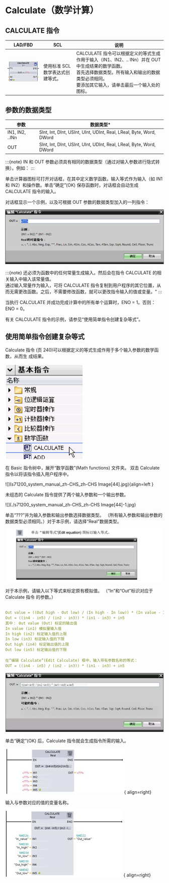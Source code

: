 # Calculate（数学计算）

## CALCULATE 指令

| LAD/FBD     | SCL                    | 说明                    |
|-----------|---------------------------------|-------------|
| ![](image.png)| 使用标准 SCL 数学表达式创建等式。 | CALCULATE 指令可以根据定义的等式生成作用于输入（IN1、IN2、.. INn）并在 OUT 中生成结果的数学函数。<br>  首先选择数据类型。所有输入和输出的数据类型必须相同。 <br>  要添加其它输入，请单击最后一个输入处的图标。 |

## 参数的数据类型


| 参数            | 数据类型\*                                     |
| --------------- | ----------------------------------------------- |
| IN1, IN2, ..INn | SInt, Int, DInt, USInt, UInt, UDInt, Real, LReal, Byte, Word, DWord |
| OUT             | SInt, Int, DInt, USInt, UInt, UDInt, Real, LReal, Byte, Word, DWord |

:::{note} IN 和 OUT 参数必须具有相同的数据类型（通过对输入参数进行隐式转换）。例如：
:::

单击计算器图标可打开对话框，在其中定义数学函数。输入等式作为输入（如 IN1 和 IN2）和操作数。单击“确定”(OK) 保存函数时，对话框会自动生成 CALCULATE 指令的输入。

对话框显示一个示例，以及可根据 OUT 参数的数据类型加入的一列指令：


![1723300395225](image/calculate/1723300395225.png)

:::{note} 还必须为函数中的任何常量生成输入。然后会在指令 CALCULATE 的相关输入中输入该常量值。<br> 通过输入常量作为输入，可将 CALCULATE 指令复制到用户程序的其它位置，从而无需更改函数。之后，不需要修改函数，就可以更改指令输入的值或变量。"
:::

当执行 CALCULATE 并成功完成计算中的所有单个运算时，ENO = 1。否则：ENO = 0。

有关 CALCULATE 指令的示例，请参见“使用简单指令创建复杂等式”。

## 使用简单指令创建复杂等式

Calculate 指令 (页 240)可以根据定义的等式生成作用于多个输入参数的数学函数，从而生
成结果。 

![1723302296695](image/calculate/1723302296695.png)

在 Basic 指令树中，展开“数学函数”(Math functions) 文件夹。 双击 Calculate 指令以将该指令插入用户程序中。



![](s71200_system_manual_zh-CHS_zh-CHS Image[44].jpg){align=left } 

未组态的 Calculate 指令提供了两个输入参数和一个输出参数。




![](./s71200_system_manual_zh-CHS_zh-CHS Image[44]-1.jpg)

单击“???”并为输入参数和输出参数选择数据类型。 （所有输入参数和输出参数的数据类型必须相同。）对于本示例，请选择“Real”数据类型。



![alt text](image-1.png)

对于本示例，请输入以下等式来标定原有模拟值。 （“In”和“Out”标识对应于 Calculate 指令
的参数。） 

``` yaml

Out value = ((Out high - Out low) / (In high - In low)) * (In value - In low) + Out low
Out = ((in4 - in5) / (in2 - in3)) * (in1 - in3) + in5
其中： Out value (Out) 标定的输出值
In value (in1) 模拟量输入值
In high (in2) 标定输入值的上限
In low (in3) 标定输入值的下限
Out high (in4) 标定输出值的上限
Out low (in5) 标定输出值的下限

在“编辑 Calculate”(Edit Calculate) 框中，输入带有参数名称的等式：
OUT = ((in4 - in5) / (in2 - in3)) * (in1 - in3) + in5

```

![](./s71200_system_manual_zh-CHS_zh-CHS%20Image[45].jpg)



单击“确定”(OK) 后，Calculate 指令就会生成指令所需的输入。

![](./s71200_system_manual_zh-CHS_zh-CHS%20Image[46].jpg){ align=right}

输入与参数对应的值的变量名称。

![](./s71200_system_manual_zh-CHS_zh-CHS%20Image[47].jpg){ align=right}